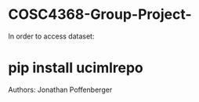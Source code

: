 # COSC4368-Group-Project-

In order to access dataset:
# pip install ucimlrepo

Authors:
Jonathan Poffenberger
